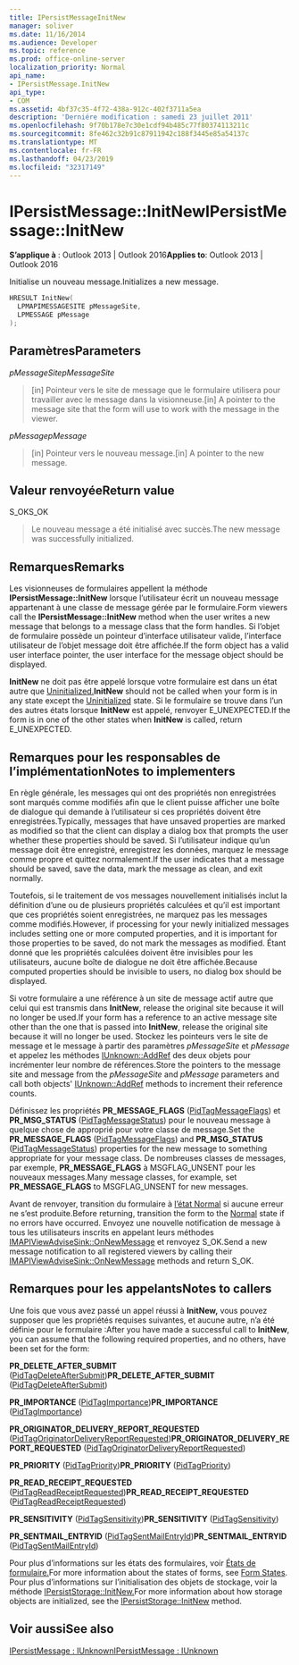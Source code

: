 ```yaml
---
title: IPersistMessageInitNew
manager: soliver
ms.date: 11/16/2014
ms.audience: Developer
ms.topic: reference
ms.prod: office-online-server
localization_priority: Normal
api_name:
- IPersistMessage.InitNew
api_type:
- COM
ms.assetid: 4bf37c35-4f72-438a-912c-402f3711a5ea
description: 'Derniére modification : samedi 23 juillet 2011'
ms.openlocfilehash: 9f70b178e7c30e1cdf94b485c77f80374113211c
ms.sourcegitcommit: 8fe462c32b91c87911942c188f3445e85a54137c
ms.translationtype: MT
ms.contentlocale: fr-FR
ms.lasthandoff: 04/23/2019
ms.locfileid: "32317149"
---
```

# <a name="ipersistmessageinitnew"></a><span data-ttu-id="3352e-103">IPersistMessage::InitNew</span><span class="sxs-lookup"><span data-stu-id="3352e-103">IPersistMessage::InitNew</span></span>

  
  
<span data-ttu-id="3352e-104">**S’applique à** : Outlook 2013 | Outlook 2016</span><span class="sxs-lookup"><span data-stu-id="3352e-104">**Applies to**: Outlook 2013 | Outlook 2016</span></span> 
  
<span data-ttu-id="3352e-105">Initialise un nouveau message.</span><span class="sxs-lookup"><span data-stu-id="3352e-105">Initializes a new message.</span></span>
  
```cpp
HRESULT InitNew(
  LPMAPIMESSAGESITE pMessageSite,
  LPMESSAGE pMessage
);
```

## <a name="parameters"></a><span data-ttu-id="3352e-106">Paramètres</span><span class="sxs-lookup"><span data-stu-id="3352e-106">Parameters</span></span>

 <span data-ttu-id="3352e-107">_pMessageSite_</span><span class="sxs-lookup"><span data-stu-id="3352e-107">_pMessageSite_</span></span>
  
> <span data-ttu-id="3352e-108">[in] Pointeur vers le site de message que le formulaire utilisera pour travailler avec le message dans la visionneuse.</span><span class="sxs-lookup"><span data-stu-id="3352e-108">[in] A pointer to the message site that the form will use to work with the message in the viewer.</span></span>
    
 <span data-ttu-id="3352e-109">_pMessage_</span><span class="sxs-lookup"><span data-stu-id="3352e-109">_pMessage_</span></span>
  
> <span data-ttu-id="3352e-110">[in] Pointeur vers le nouveau message.</span><span class="sxs-lookup"><span data-stu-id="3352e-110">[in] A pointer to the new message.</span></span>
    
## <a name="return-value"></a><span data-ttu-id="3352e-111">Valeur renvoyée</span><span class="sxs-lookup"><span data-stu-id="3352e-111">Return value</span></span>

<span data-ttu-id="3352e-112">S_OK</span><span class="sxs-lookup"><span data-stu-id="3352e-112">S_OK</span></span> 
  
> <span data-ttu-id="3352e-113">Le nouveau message a été initialisé avec succès.</span><span class="sxs-lookup"><span data-stu-id="3352e-113">The new message was successfully initialized.</span></span>
    
## <a name="remarks"></a><span data-ttu-id="3352e-114">Remarques</span><span class="sxs-lookup"><span data-stu-id="3352e-114">Remarks</span></span>

<span data-ttu-id="3352e-115">Les visionneuses de formulaires appellent la méthode **IPersistMessage::InitNew** lorsque l’utilisateur écrit un nouveau message appartenant à une classe de message gérée par le formulaire.</span><span class="sxs-lookup"><span data-stu-id="3352e-115">Form viewers call the **IPersistMessage::InitNew** method when the user writes a new message that belongs to a message class that the form handles.</span></span> <span data-ttu-id="3352e-116">Si l’objet de formulaire possède un pointeur d’interface utilisateur valide, l’interface utilisateur de l’objet message doit être affichée.</span><span class="sxs-lookup"><span data-stu-id="3352e-116">If the form object has a valid user interface pointer, the user interface for the message object should be displayed.</span></span> 
  
 <span data-ttu-id="3352e-117">**InitNew** ne doit pas être appelé lorsque votre formulaire est dans un état autre que [Uninitialized.](uninitialized-state.md)</span><span class="sxs-lookup"><span data-stu-id="3352e-117">**InitNew** should not be called when your form is in any state except the [Uninitialized](uninitialized-state.md) state.</span></span> <span data-ttu-id="3352e-118">Si le formulaire se trouve dans l’un des autres états lorsque **InitNew** est appelé, renvoyer E_UNEXPECTED.</span><span class="sxs-lookup"><span data-stu-id="3352e-118">If the form is in one of the other states when **InitNew** is called, return E_UNEXPECTED.</span></span> 
  
## <a name="notes-to-implementers"></a><span data-ttu-id="3352e-119">Remarques pour les responsables de l’implémentation</span><span class="sxs-lookup"><span data-stu-id="3352e-119">Notes to implementers</span></span>

<span data-ttu-id="3352e-120">En règle générale, les messages qui ont des propriétés non enregistrées sont marqués comme modifiés afin que le client puisse afficher une boîte de dialogue qui demande à l’utilisateur si ces propriétés doivent être enregistrées.</span><span class="sxs-lookup"><span data-stu-id="3352e-120">Typically, messages that have unsaved properties are marked as modified so that the client can display a dialog box that prompts the user whether these properties should be saved.</span></span> <span data-ttu-id="3352e-121">Si l’utilisateur indique qu’un message doit être enregistré, enregistrez les données, marquez le message comme propre et quittez normalement.</span><span class="sxs-lookup"><span data-stu-id="3352e-121">If the user indicates that a message should be saved, save the data, mark the message as clean, and exit normally.</span></span>
  
<span data-ttu-id="3352e-122">Toutefois, si le traitement de vos messages nouvellement initialisés inclut la définition d’une ou de plusieurs propriétés calculées et qu’il est important que ces propriétés soient enregistrées, ne marquez pas les messages comme modifiés.</span><span class="sxs-lookup"><span data-stu-id="3352e-122">However, if processing for your newly initialized messages includes setting one or more computed properties, and it is important for those properties to be saved, do not mark the messages as modified.</span></span> <span data-ttu-id="3352e-123">Étant donné que les propriétés calculées doivent être invisibles pour les utilisateurs, aucune boîte de dialogue ne doit être affichée.</span><span class="sxs-lookup"><span data-stu-id="3352e-123">Because computed properties should be invisible to users, no dialog box should be displayed.</span></span>
  
<span data-ttu-id="3352e-124">Si votre formulaire a une référence à un site de message actif autre que celui qui est transmis dans **InitNew**, release the original site because it will no longer be used.</span><span class="sxs-lookup"><span data-stu-id="3352e-124">If your form has a reference to an active message site other than the one that is passed into **InitNew**, release the original site because it will no longer be used.</span></span> <span data-ttu-id="3352e-125">Stockez les pointeurs vers le site de message et le message à partir des paramètres  _pMessageSite_ et  _pMessage_ et appelez les méthodes [IUnknown::AddRef](https://msdn.microsoft.com/library/b4316efd-73d4-4995-b898-8025a316ba63%28Office.15%29.aspx) des deux objets pour incrémenter leur nombre de références.</span><span class="sxs-lookup"><span data-stu-id="3352e-125">Store the pointers to the message site and message from the  _pMessageSite_ and  _pMessage_ parameters and call both objects' [IUnknown::AddRef](https://msdn.microsoft.com/library/b4316efd-73d4-4995-b898-8025a316ba63%28Office.15%29.aspx) methods to increment their reference counts.</span></span> 
  
<span data-ttu-id="3352e-126">Définissez les propriétés **PR_MESSAGE_FLAGS** ([PidTagMessageFlags](pidtagmessageflags-canonical-property.md)) et **PR_MSG_STATUS** ([PidTagMessageStatus](pidtagmessagestatus-canonical-property.md)) pour le nouveau message à quelque chose de approprié pour votre classe de message.</span><span class="sxs-lookup"><span data-stu-id="3352e-126">Set the **PR_MESSAGE_FLAGS** ([PidTagMessageFlags](pidtagmessageflags-canonical-property.md)) and **PR_MSG_STATUS** ([PidTagMessageStatus](pidtagmessagestatus-canonical-property.md)) properties for the new message to something appropriate for your message class.</span></span> <span data-ttu-id="3352e-127">De nombreuses classes de messages, par exemple, **PR_MESSAGE_FLAGS** à MSGFLAG_UNSENT pour les nouveaux messages.</span><span class="sxs-lookup"><span data-stu-id="3352e-127">Many message classes, for example, set **PR_MESSAGE_FLAGS** to MSGFLAG_UNSENT for new messages.</span></span> 
  
<span data-ttu-id="3352e-128">Avant de renvoyer, transition du formulaire à [l’état Normal](normal-state.md) si aucune erreur ne s’est produite.</span><span class="sxs-lookup"><span data-stu-id="3352e-128">Before returning, transition the form to the [Normal](normal-state.md) state if no errors have occurred.</span></span> <span data-ttu-id="3352e-129">Envoyez une nouvelle notification de message à tous les utilisateurs inscrits en appelant leurs méthodes [IMAPIViewAdviseSink::OnNewMessage](imapiviewadvisesink-onnewmessage.md) et renvoyez S_OK.</span><span class="sxs-lookup"><span data-stu-id="3352e-129">Send a new message notification to all registered viewers by calling their [IMAPIViewAdviseSink::OnNewMessage](imapiviewadvisesink-onnewmessage.md) methods and return S_OK.</span></span> 
  
## <a name="notes-to-callers"></a><span data-ttu-id="3352e-130">Remarques pour les appelants</span><span class="sxs-lookup"><span data-stu-id="3352e-130">Notes to callers</span></span>

<span data-ttu-id="3352e-131">Une fois que vous avez passé un appel réussi à **InitNew,** vous pouvez supposer que les propriétés requises suivantes, et aucune autre, n’a été définie pour le formulaire :</span><span class="sxs-lookup"><span data-stu-id="3352e-131">After you have made a successful call to **InitNew**, you can assume that the following required properties, and no others, have been set for the form:</span></span>
  
 <span data-ttu-id="3352e-132">**PR_DELETE_AFTER_SUBMIT** ([PidTagDeleteAfterSubmit](pidtagdeleteaftersubmit-canonical-property.md))</span><span class="sxs-lookup"><span data-stu-id="3352e-132">**PR_DELETE_AFTER_SUBMIT** ([PidTagDeleteAfterSubmit](pidtagdeleteaftersubmit-canonical-property.md))</span></span>
  
 <span data-ttu-id="3352e-133">**PR_IMPORTANCE** ([PidTagImportance](pidtagimportance-canonical-property.md))</span><span class="sxs-lookup"><span data-stu-id="3352e-133">**PR_IMPORTANCE** ([PidTagImportance](pidtagimportance-canonical-property.md))</span></span>
  
 <span data-ttu-id="3352e-134">**PR_ORIGINATOR_DELIVERY_REPORT_REQUESTED** ([PidTagOriginatorDeliveryReportRequested](pidtagoriginatordeliveryreportrequested-canonical-property.md))</span><span class="sxs-lookup"><span data-stu-id="3352e-134">**PR_ORIGINATOR_DELIVERY_REPORT_REQUESTED** ([PidTagOriginatorDeliveryReportRequested](pidtagoriginatordeliveryreportrequested-canonical-property.md))</span></span>
  
 <span data-ttu-id="3352e-135">**PR_PRIORITY** ([PidTagPriority](pidtagpriority-canonical-property.md))</span><span class="sxs-lookup"><span data-stu-id="3352e-135">**PR_PRIORITY** ([PidTagPriority](pidtagpriority-canonical-property.md))</span></span>
  
 <span data-ttu-id="3352e-136">**PR_READ_RECEIPT_REQUESTED** ([PidTagReadReceiptRequested](pidtagreadreceiptrequested-canonical-property.md))</span><span class="sxs-lookup"><span data-stu-id="3352e-136">**PR_READ_RECEIPT_REQUESTED** ([PidTagReadReceiptRequested](pidtagreadreceiptrequested-canonical-property.md))</span></span>
  
 <span data-ttu-id="3352e-137">**PR_SENSITIVITY** ([PidTagSensitivity](pidtagsensitivity-canonical-property.md))</span><span class="sxs-lookup"><span data-stu-id="3352e-137">**PR_SENSITIVITY** ([PidTagSensitivity](pidtagsensitivity-canonical-property.md))</span></span>
  
 <span data-ttu-id="3352e-138">**PR_SENTMAIL_ENTRYID** ([PidTagSentMailEntryId](pidtagsentmailentryid-canonical-property.md))</span><span class="sxs-lookup"><span data-stu-id="3352e-138">**PR_SENTMAIL_ENTRYID** ([PidTagSentMailEntryId](pidtagsentmailentryid-canonical-property.md))</span></span>
  
<span data-ttu-id="3352e-139">Pour plus d’informations sur les états des formulaires, voir [États de formulaire.](form-states.md)</span><span class="sxs-lookup"><span data-stu-id="3352e-139">For more information about the states of forms, see [Form States](form-states.md).</span></span> <span data-ttu-id="3352e-140">Pour plus d’informations sur l’initialisation des objets de stockage, voir la méthode [IPersistStorage::InitNew.](https://msdn.microsoft.com/library/79caf1f6-d974-4aee-8563-eda4876a0a90%28Office.15%29.aspx)</span><span class="sxs-lookup"><span data-stu-id="3352e-140">For more information about how storage objects are initialized, see the [IPersistStorage::InitNew](https://msdn.microsoft.com/library/79caf1f6-d974-4aee-8563-eda4876a0a90%28Office.15%29.aspx) method.</span></span> 
  
## <a name="see-also"></a><span data-ttu-id="3352e-141">Voir aussi</span><span class="sxs-lookup"><span data-stu-id="3352e-141">See also</span></span>



[<span data-ttu-id="3352e-142">IPersistMessage : IUnknown</span><span class="sxs-lookup"><span data-stu-id="3352e-142">IPersistMessage : IUnknown</span></span>](ipersistmessageiunknown.md)

